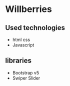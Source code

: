 # Willberries
## Used technologies
- html
 css
- Javascript
## libraries
- Bootstrap v5
- Swiper Slider
